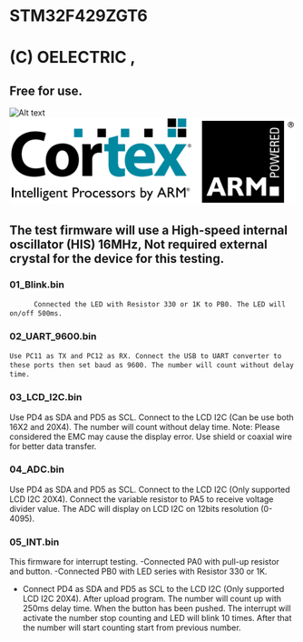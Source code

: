 # STM32F429ZGT6
# (C) OELECTRIC , 
## Free for use.

![Alt text](https://img.directindustry.com/images_di/photo-mg/33699-12766624.jpg)
![Alt text](https://github.com/OELECTRIC/MCU/blob/master/STmicro/STM32F429ZGT6/Test_Firmware/Picture/ARM.png)

## The test firmware will use a High-speed internal oscillator (HIS) 16MHz, Not required external crystal for the device for this testing.

### 01_Blink.bin
          Connected the LED with Resistor 330 or 1K to PB0. The LED will on/off 500ms.
### 02_UART_9600.bin
	Use PC11 as TX and PC12 as RX. Connect the USB to UART converter to these ports then set baud as 9600. The number will count without delay time.
 
### 03_LCD_I2C.bin
Use PD4 as SDA and PD5 as SCL. Connect to the LCD I2C (Can be use both 16X2 and 20X4). The number will count without delay time.
Note: Please considered the EMC may cause the display error. Use shield or coaxial wire for better data transfer. 
### 04_ADC.bin
Use PD4 as SDA and PD5 as SCL. Connect to the LCD I2C (Only supported LCD I2C 20X4).
Connect the variable resistor to PA5 to receive voltage divider value.
The ADC will display on LCD I2C on 12bits resolution (0-4095). 
### 05_INT.bin
This firmware for interrupt testing.
-Connected PA0 with pull-up resistor and button.
-Connected PB0 with LED series with Resistor 330 or 1K.
- Connect PD4 as SDA and PD5 as SCL to the LCD I2C (Only supported LCD I2C 20X4).
After upload program. The number will count up with 250ms delay time. When the button has been pushed. The interrupt will activate the number stop counting and LED will blink 10 times. After that the number will start counting start from previous number.


